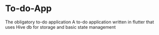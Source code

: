 # To-do-App
The obligatory to-do application
A to-do application written in flutter that uses Hive db for storage and basic state management
